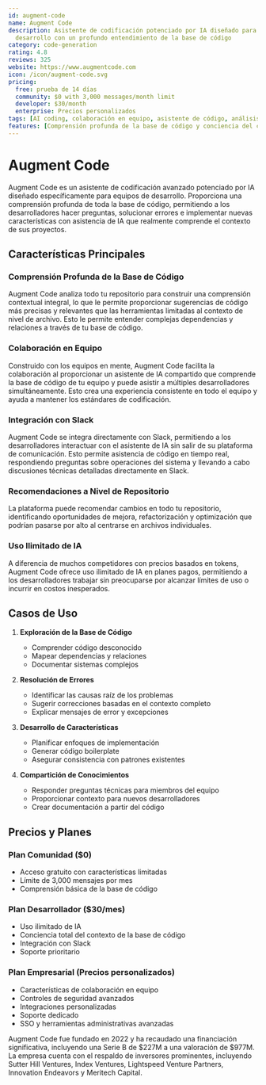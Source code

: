 ```yaml
---
id: augment-code
name: Augment Code
description: Asistente de codificación potenciado por IA diseñado para equipos de
  desarrollo con un profundo entendimiento de la base de código
category: code-generation
rating: 4.8
reviews: 325
website: https://www.augmentcode.com
icon: /icon/augment-code.svg
pricing:
  free: prueba de 14 días
  community: $0 with 3,000 messages/month limit
  developer: $30/month
  enterprise: Precios personalizados
tags: [AI coding, colaboración en equipo, asistente de código, análisis de repositorios, inteligencia artificial empresarial]
features: [Comprensión profunda de la base de código y conciencia del contexto, Características de colaboración en equipo, Integración de Slack para asistencia en tiempo real, Uso ilimitado de IA (sin límites de tokens), Recomendaciones de código a nivel de repositorio]
---
```

# Augment Code

Augment Code es un asistente de codificación avanzado potenciado por IA diseñado específicamente para equipos de desarrollo. Proporciona una comprensión profunda de toda la base de código, permitiendo a los desarrolladores hacer preguntas, solucionar errores e implementar nuevas características con asistencia de IA que realmente comprende el contexto de sus proyectos.

## Características Principales

### Comprensión Profunda de la Base de Código
Augment Code analiza todo tu repositorio para construir una comprensión contextual integral, lo que le permite proporcionar sugerencias de código más precisas y relevantes que las herramientas limitadas al contexto de nivel de archivo. Esto le permite entender complejas dependencias y relaciones a través de tu base de código.

### Colaboración en Equipo
Construido con los equipos en mente, Augment Code facilita la colaboración al proporcionar un asistente de IA compartido que comprende la base de código de tu equipo y puede asistir a múltiples desarrolladores simultáneamente. Esto crea una experiencia consistente en todo el equipo y ayuda a mantener los estándares de codificación.

### Integración con Slack
Augment Code se integra directamente con Slack, permitiendo a los desarrolladores interactuar con el asistente de IA sin salir de su plataforma de comunicación. Esto permite asistencia de código en tiempo real, respondiendo preguntas sobre operaciones del sistema y llevando a cabo discusiones técnicas detalladas directamente en Slack.

### Recomendaciones a Nivel de Repositorio
La plataforma puede recomendar cambios en todo tu repositorio, identificando oportunidades de mejora, refactorización y optimización que podrían pasarse por alto al centrarse en archivos individuales.

### Uso Ilimitado de IA
A diferencia de muchos competidores con precios basados en tokens, Augment Code ofrece uso ilimitado de IA en planes pagos, permitiendo a los desarrolladores trabajar sin preocuparse por alcanzar límites de uso o incurrir en costos inesperados.

## Casos de Uso

1. **Exploración de la Base de Código**
   - Comprender código desconocido
   - Mapear dependencias y relaciones
   - Documentar sistemas complejos

2. **Resolución de Errores**
   - Identificar las causas raíz de los problemas
   - Sugerir correcciones basadas en el contexto completo
   - Explicar mensajes de error y excepciones

3. **Desarrollo de Características**
   - Planificar enfoques de implementación
   - Generar código boilerplate
   - Asegurar consistencia con patrones existentes

4. **Compartición de Conocimientos**
   - Responder preguntas técnicas para miembros del equipo
   - Proporcionar contexto para nuevos desarrolladores
   - Crear documentación a partir del código

## Precios y Planes

### Plan Comunidad ($0)
- Acceso gratuito con características limitadas
- Límite de 3,000 mensajes por mes
- Comprensión básica de la base de código

### Plan Desarrollador ($30/mes)
- Uso ilimitado de IA
- Conciencia total del contexto de la base de código
- Integración con Slack
- Soporte prioritario

### Plan Empresarial (Precios personalizados)
- Características de colaboración en equipo
- Controles de seguridad avanzados
- Integraciones personalizadas
- Soporte dedicado
- SSO y herramientas administrativas avanzadas

Augment Code fue fundado en 2022 y ha recaudado una financiación significativa, incluyendo una Serie B de $227M a una valoración de $977M. La empresa cuenta con el respaldo de inversores prominentes, incluyendo Sutter Hill Ventures, Index Ventures, Lightspeed Venture Partners, Innovation Endeavors y Meritech Capital.